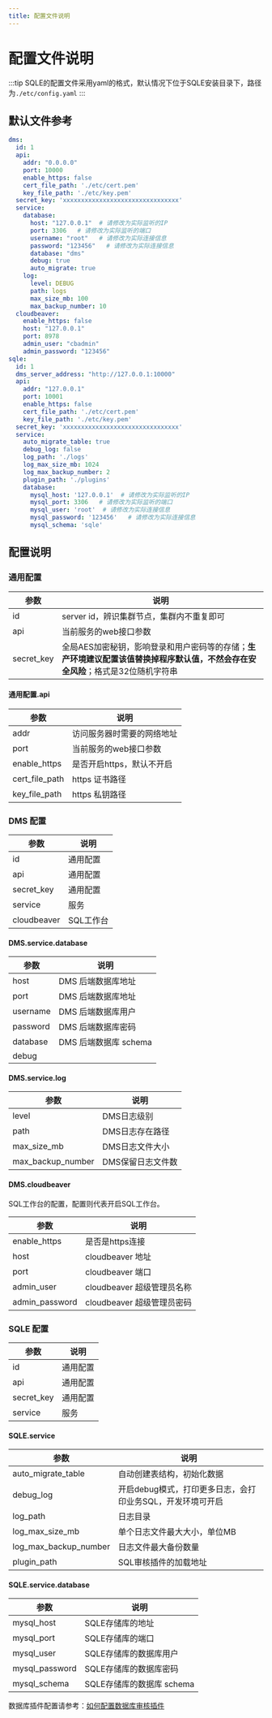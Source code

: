 ```yaml
---
title: 配置文件说明
---
```

# 配置文件说明
:::tip
SQLE的配置文件采用yaml的格式，默认情况下位于SQLE安装目录下，路径为`./etc/config.yaml`
:::

## 默认文件参考
```yaml
dms:
  id: 1
  api:
    addr: "0.0.0.0"
    port: 10000
    enable_https: false
    cert_file_path: './etc/cert.pem'
    key_file_path: './etc/key.pem'
  secret_key: 'xxxxxxxxxxxxxxxxxxxxxxxxxxxxxxxx'
  service:
    database:
      host: "127.0.0.1"  # 请修改为实际监听的IP
      port: 3306   # 请修改为实际监听的端口
      username: "root"   # 请修改为实际连接信息
      password: "123456"   # 请修改为实际连接信息
      database: "dms"  
      debug: true
      auto_migrate: true
    log:
      level: DEBUG
      path: logs
      max_size_mb: 100
      max_backup_number: 10
  cloudbeaver:
    enable_https: false
    host: "127.0.0.1"  
    port: 8978
    admin_user: "cbadmin"
    admin_password: "123456" 
sqle:
  id: 1
  dms_server_address: "http://127.0.0.1:10000"
  api:
    addr: "127.0.0.1"
    port: 10001
    enable_https: false
    cert_file_path: './etc/cert.pem'
    key_file_path: './etc/key.pem'
  secret_key: 'xxxxxxxxxxxxxxxxxxxxxxxxxxxxxxxx'
  service:
    auto_migrate_table: true
    debug_log: false
    log_path: './logs'
    log_max_size_mb: 1024
    log_max_backup_number: 2
    plugin_path: './plugins'
    database:
      mysql_host: '127.0.0.1'  # 请修改为实际监听的IP
      mysql_port: 3306   # 请修改为实际监听的端口
      mysql_user: 'root'  # 请修改为实际连接信息
      mysql_password: '123456'   # 请修改为实际连接信息
      mysql_schema: 'sqle'
```
## 配置说明
### 通用配置
|参数|说明|
|-|-|
|id|server id，辨识集群节点，集群内不重复即可|
|api|当前服务的web接口参数|
|secret_key|全局AES加密秘钥，影响登录和用户密码等的存储；**生产环境建议配置该值替换掉程序默认值，不然会存在安全风险**；格式是32位随机字符串|

#### 通用配置.api
|参数|说明|
|-|-|
|addr|访问服务器时需要的网络地址|
|port|当前服务的web接口参数|
|enable_https|是否开启https，默认不开启|
|cert_file_path|https 证书路径|
|key_file_path|https 私钥路径|

### DMS 配置
|参数|说明|
|-|-|
|id|通用配置|
|api|通用配置|
|secret_key|通用配置|
|service|服务|
|cloudbeaver|SQL工作台|

#### DMS.service.database
|参数|说明|
|-|-|
|host|DMS 后端数据库地址|
|port|DMS 后端数据库地址|
|username|DMS 后端数据库用户|
|password|DMS 后端数据库密码|
|database|DMS 后端数据库 schema|
|debug||

#### DMS.service.log
|参数|说明|
|-|-|
|level|DMS日志级别|
|path|DMS日志存在路径|
|max_size_mb|DMS日志文件大小|
|max_backup_number|DMS保留日志文件数|

#### DMS.cloudbeaver
SQL工作台的配置，配置则代表开启SQL工作台。

|参数|说明|
|-|-|
|enable_https|是否是https连接|
|host|cloudbeaver 地址|
|port|cloudbeaver 端口|
|admin_user|cloudbeaver 超级管理员名称|
|admin_password|cloudbeaver 超级管理员密码|

### SQLE 配置
|参数|说明|
|-|-|
|id|通用配置|
|api|通用配置|
|secret_key|通用配置|
|service|服务|

#### SQLE.service
|参数|说明|
|-|-|
|auto_migrate_table|自动创建表结构，初始化数据|
|debug_log|开启debug模式，打印更多日志，会打印业务SQL，开发环境可开启|
|log_path|日志目录|
|log_max_size_mb|单个日志文件最大大小，单位MB|
|log_max_backup_number|日志文件最大备份数量|
|plugin_path|SQL审核插件的加载地址|

#### SQLE.service.database
|参数|说明|
|-|-|
|mysql_host|SQLE存储库的地址|
|mysql_port|SQLE存储库的端口|
|mysql_user|SQLE存储库的数据库用户|
|mysql_password|SQLE存储库的数据库密码|
|mysql_schema|SQLE存储库的数据库 schema|

数据库插件配置请参考：[如何配置数据库审核插件](../dev-manual/plugins/howtouse.md)

